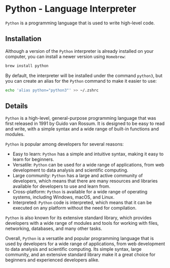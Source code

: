 # Python - Language Interpreter

`Python` is a programming language that is used to write high-level code.

## Installation

Although a version of the `Python` interpreter is already installed on your computer, you can install a newer version using `Homebrew`:

```bash
brew install python
```

By default, the interpreter will be installed under the command `python3`, but you can create an alias for the `Python` command to make it easier to use:

```bash
echo 'alias python="python3"' >> ~/.zshrc
```

## Details

`Python` is a high-level, general-purpose programming language that was first released in 1991 by Guido van Rossum.
It is designed to be easy to read and write, with a simple syntax and a wide range of built-in functions and modules.

`Python` is popular among developers for several reasons:

-   Easy to learn: `Python` has a simple and intuitive syntax, making it easy to learn for beginners.
-   Versatile: `Python` can be used for a wide range of applications, from web development to data analysis and scientific computing.
-   Large community: `Python` has a large and active community of developers, which means that there are many resources and libraries available for developers to use and learn from.
-   Cross-platform: `Python` is available for a wide range of operating systems, including Windows, macOS, and Linux.
-   Interpreted: `Python` code is interpreted, which means that it can be executed on any platform without the need for compilation.

`Python` is also known for its extensive standard library, which provides developers with a wide range of modules and tools for working with files, networking, databases, and many other tasks.

Overall, `Python` is a versatile and popular programming language that is used by developers for a wide range of applications, from web development to data analysis and scientific computing.
Its simple syntax, large community, and an extensive standard library make it a great choice for beginners and experienced developers alike.
